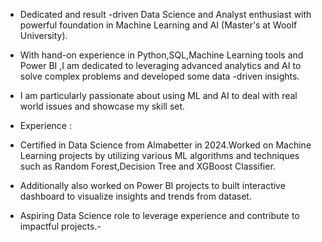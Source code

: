 - Dedicated and result -driven Data Science and Analyst enthusiast with powerful foundation in Machine 
 Learning and AI (Master's at Woolf University).
- With hand-on experience in Python,SQL,Machine Learning tools and Power BI ,I am dedicated to leveraging 
 advanced analytics and 
 AI to solve complex problems and developed some data -driven insights.
- I am particularly passionate about using ML and AI to deal with real world issues and showcase my skill set.

- Experience :
- Certified in Data Science from Almabetter in 2024.Worked on Machine Learning projects by utilizing various 
  ML algorithms and techniques such as Random Forest,Decision Tree and XGBoost Classifier.
- Additionally also worked on Power BI projects to built interactive dashboard to visualize insights and trends 
  from dataset.

- Aspiring Data Science role to leverage experience and contribute to impactful projects.- 
